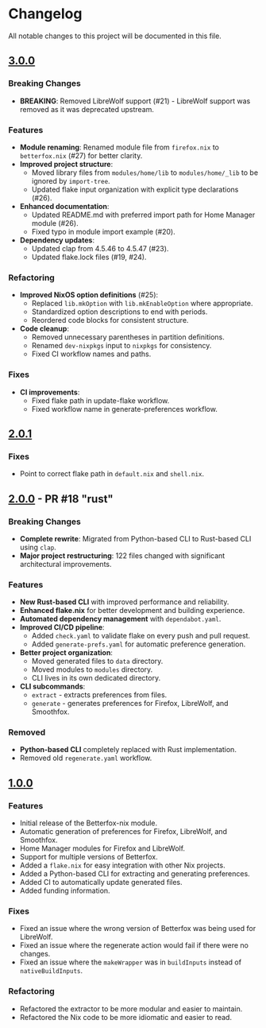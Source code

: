 # Changelog

All notable changes to this project will be documented in this file.

## [3.0.0](https://github.com/HeitorAugustoLN/betterfox-nix/releases/tag/v3.0.0)

### Breaking Changes

- **BREAKING**: Removed LibreWolf support (#21) - LibreWolf support was removed as it was deprecated upstream.

### Features

- **Module renaming**: Renamed module file from `firefox.nix` to `betterfox.nix` (#27) for better clarity.
- **Improved project structure**:
  - Moved library files from `modules/home/lib` to `modules/home/_lib` to be ignored by `import-tree`.
  - Updated flake input organization with explicit type declarations (#26).
- **Enhanced documentation**:
  - Updated README.md with preferred import path for Home Manager module (#26).
  - Fixed typo in module import example (#20).
- **Dependency updates**:
  - Updated clap from 4.5.46 to 4.5.47 (#23).
  - Updated flake.lock files (#19, #24).

### Refactoring

- **Improved NixOS option definitions** (#25):
  - Replaced `lib.mkOption` with `lib.mkEnableOption` where appropriate.
  - Standardized option descriptions to end with periods.
  - Reordered code blocks for consistent structure.
- **Code cleanup**:
  - Removed unnecessary parentheses in partition definitions.
  - Renamed `dev-nixpkgs` input to `nixpkgs` for consistency.
  - Fixed CI workflow names and paths.

### Fixes

- **CI improvements**:
  - Fixed flake path in update-flake workflow.
  - Fixed workflow name in generate-preferences workflow.

## [2.0.1](https://github.com/HeitorAugustoLN/betterfox-nix/releases/tag/v2.0.1)

### Fixes

- Point to correct flake path in `default.nix` and `shell.nix`.

## [2.0.0](https://github.com/HeitorAugustoLN/betterfox-nix/releases/tag/v2.0.0) - PR #18 "rust"

### Breaking Changes

- **Complete rewrite**: Migrated from Python-based CLI to Rust-based CLI using `clap`.
- **Major project restructuring**: 122 files changed with significant architectural improvements.

### Features

- **New Rust-based CLI** with improved performance and reliability.
- **Enhanced flake.nix** for better development and building experience.
- **Automated dependency management** with `dependabot.yaml`.
- **Improved CI/CD pipeline**:
  - Added `check.yaml` to validate flake on every push and pull request.
  - Added `generate-prefs.yaml` for automatic preference generation.
- **Better project organization**:
  - Moved generated files to `data` directory.
  - Moved modules to `modules` directory.
  - CLI lives in its own dedicated directory.
- **CLI subcommands**:
  - `extract` - extracts preferences from files.
  - `generate` - generates preferences for Firefox, LibreWolf, and Smoothfox.

### Removed

- **Python-based CLI** completely replaced with Rust implementation.
- Removed old `regenerate.yaml` workflow.

## [1.0.0](https://github.com/HeitorAugustoLN/betterfox-nix/releases/tag/v1.0.0)

### Features

- Initial release of the Betterfox-nix module.
- Automatic generation of preferences for Firefox, LibreWolf, and Smoothfox.
- Home Manager modules for Firefox and LibreWolf.
- Support for multiple versions of Betterfox.
- Added a `flake.nix` for easy integration with other Nix projects.
- Added a Python-based CLI for extracting and generating preferences.
- Added CI to automatically update generated files.
- Added funding information.

### Fixes

- Fixed an issue where the wrong version of Betterfox was being used for LibreWolf.
- Fixed an issue where the regenerate action would fail if there were no changes.
- Fixed an issue where the `makeWrapper` was in `buildInputs` instead of `nativeBuildInputs`.

### Refactoring

- Refactored the extractor to be more modular and easier to maintain.
- Refactored the Nix code to be more idiomatic and easier to read.
